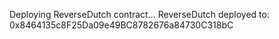 Deploying ReverseDutch contract...
ReverseDutch deployed to: 0x8464135c8F25Da09e49BC8782676a84730C318bC



